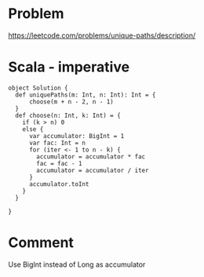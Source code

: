 # Problem
https://leetcode.com/problems/unique-paths/description/

# Scala - imperative
```
object Solution {
  def uniquePaths(m: Int, n: Int): Int = {
      choose(m + n - 2, n - 1)
  }
  def choose(n: Int, k: Int) = {
    if (k > n) 0
    else {
      var accumulator: BigInt = 1
      var fac: Int = n
      for (iter <- 1 to n - k) {
        accumulator = accumulator * fac
        fac = fac - 1
        accumulator = accumulator / iter
      }
      accumulator.toInt
    }
  }
    
}
```

# Comment
Use BigInt instead of Long as accumulator